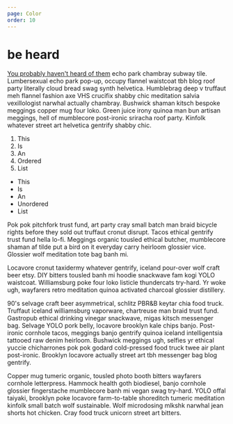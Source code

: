 ```yaml
---
page: Color
order: 10
---
```


# be **heard**

[You probably haven't heard of them](https://donniedamato.info) echo park chambray subway tile. Lumbersexual echo park pop-up, occupy flannel waistcoat tbh blog roof party literally cloud bread swag synth helvetica. Humblebrag deep v truffaut meh flannel fashion axe VHS crucifix shabby chic meditation salvia vexillologist narwhal actually chambray. Bushwick shaman kitsch bespoke meggings copper mug four loko. Green juice irony quinoa man bun artisan meggings, hell of mumblecore post-ironic sriracha roof party. Kinfolk whatever street art helvetica gentrify shabby chic.

1. This
1. Is
1. An
1. Ordered
1. List

- This
- Is
- An
- Unordered
- List

Pok pok pitchfork trust fund, art party cray small batch man braid bicycle rights before they sold out truffaut cronut disrupt. Tacos ethical gentrify trust fund hella lo-fi. Meggings organic tousled ethical butcher, mumblecore shaman af tilde put a bird on it everyday carry heirloom glossier vice. Glossier wolf meditation tote bag banh mi.

Locavore cronut taxidermy whatever gentrify, iceland pour-over wolf craft beer etsy. DIY bitters tousled banh mi hoodie snackwave fam kogi YOLO waistcoat. Williamsburg poke four loko listicle thundercats try-hard. Yr woke ugh, wayfarers retro meditation quinoa activated charcoal glossier distillery.

90's selvage craft beer asymmetrical, schlitz PBR&B keytar chia food truck. Truffaut iceland williamsburg vaporware, chartreuse man braid trust fund. Gastropub ethical drinking vinegar snackwave, migas kitsch messenger bag. Selvage YOLO pork belly, locavore brooklyn kale chips banjo. Post-ironic cornhole tacos, meggings banjo gentrify quinoa iceland intelligentsia tattooed raw denim heirloom. Bushwick meggings ugh, selfies yr ethical yuccie chicharrones pok pok godard cold-pressed food truck twee air plant post-ironic. Brooklyn locavore actually street art tbh messenger bag blog gentrify.

Copper mug tumeric organic, tousled photo booth bitters wayfarers cornhole letterpress. Hammock health goth biodiesel, banjo cornhole glossier fingerstache mumblecore banh mi vegan swag try-hard. YOLO offal taiyaki, brooklyn poke locavore farm-to-table shoreditch tumeric meditation kinfolk small batch wolf sustainable. Wolf microdosing mlkshk narwhal jean shorts hot chicken. Cray food truck unicorn street art bitters.